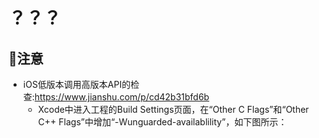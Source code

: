 # ？？？



## 注意

* iOS低版本调用高版本API的检查:https://www.jianshu.com/p/cd42b31bfd6b
    - Xcode中进入工程的Build Settings页面，在“Other C Flags”和“Other C++ Flags”中增加“-Wunguarded-availablility”，如下图所示：